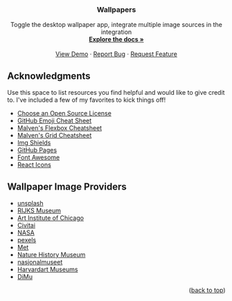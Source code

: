 <div>
  <h3 align="center">Wallpapers</h3>
  <p align="center">
    Toggle the desktop wallpaper app, integrate multiple image sources in the integration
    <br />
    <a href="https://github.com/othneildrew/Best-README-Template"><strong>Explore the docs »</strong></a>
    <br />
    <br />
    <a href="https://github.com/othneildrew/Best-README-Template">View Demo</a>
    ·
    <a href="https://github.com/othneildrew/Best-README-Template/issues">Report Bug</a>
    ·
    <a href="https://github.com/othneildrew/Best-README-Template/issues">Request Feature</a>
  </p>
</div>

<!-- ACKNOWLEDGMENTS -->

## Acknowledgments

Use this space to list resources you find helpful and would like to give credit to. I've included a few of my favorites to kick things off!

- [Choose an Open Source License](https://choosealicense.com)
- [GitHub Emoji Cheat Sheet](https://www.webpagefx.com/tools/emoji-cheat-sheet)
- [Malven's Flexbox Cheatsheet](https://flexbox.malven.co/)
- [Malven's Grid Cheatsheet](https://grid.malven.co/)
- [Img Shields](https://shields.io)
- [GitHub Pages](https://pages.github.com)
- [Font Awesome](https://fontawesome.com)
- [React Icons](https://react-icons.github.io/react-icons/search)

## Wallpaper Image Providers

- [unsplash](https://unsplash.com/documentation#search-photos)
- [RIJKS Museum](https://data.rijksmuseum.nl/object-metadata/api/)
- [Art Institute of Chicago](https://www.artic.edu/open-access/public-api)
- [Civitai](https://github.com/civitai/civitai/wiki/REST-API-Reference)
- [NASA](https://api.nasa.gov/)
- [pexels](https://api.pexels.com/v1/)
- [Met](https://metmuseum.github.io/)
- [Nature History Museum](https://naturalhistorymuseum.github.io/dataportal-docs/)
- [nasjonalmuseet](https://beta.nasjonalmuseet.no/nasjonalmuseet-api/)
- [Harvardart Museums](https://github.com/harvardartmuseums/api-docs)
- [DiMu](https://github.com/nasjonalmuseet/DiMu-API-documentation)

<p align="right">(<a href="#readme-top">back to top</a>)</p>
